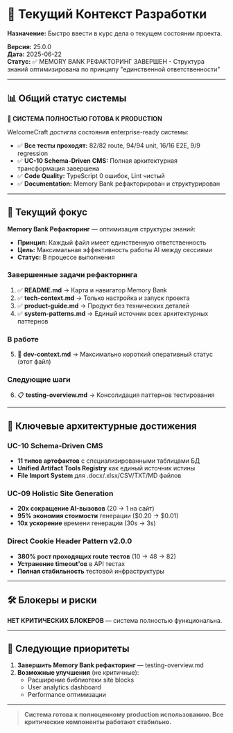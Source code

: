 # 🔄 Текущий Контекст Разработки

**Назначение:** Быстро ввести в курс дела о текущем состоянии проекта.

**Версия:** 25.0.0  
**Дата:** 2025-06-22  
**Статус:** ✅ MEMORY BANK РЕФАКТОРИНГ ЗАВЕРШЕН - Структура знаний оптимизирована по принципу "единственной ответственности"

---

## 📊 Общий статус системы

**🎉 СИСТЕМА ПОЛНОСТЬЮ ГОТОВА К PRODUCTION**

WelcomeCraft достигла состояния enterprise-ready системы:
- ✅ **Все тесты проходят:** 82/82 route, 94/94 unit, 16/16 E2E, 9/9 regression
- ✅ **UC-10 Schema-Driven CMS:** Полная архитектурная трансформация завершена  
- ✅ **Code Quality:** TypeScript 0 ошибок, Lint чистый
- ✅ **Documentation:** Memory Bank рефакторирован и структурирован

---

## 🎯 Текущий фокус

**Memory Bank Рефакторинг** — оптимизация структуры знаний:
- **Принцип:** Каждый файл имеет единственную ответственность
- **Цель:** Максимальная эффективность работы AI между сессиями
- **Статус:** В процессе выполнения

### Завершенные задачи рефакторинга
1. ✅ **README.md** → Карта и навигатор Memory Bank
2. ✅ **tech-context.md** → Только настройка и запуск проекта
3. ✅ **product-guide.md** → Продукт без технических деталей  
4. ✅ **system-patterns.md** → Единый источник всех архитектурных паттернов

### В работе
5. 🔄 **dev-context.md** → Максимально короткий оперативный статус (этот файл)

### Следующие шаги
6. 📋 **testing-overview.md** → Консолидация паттернов тестирования

---

## 🚀 Ключевые архитектурные достижения

### UC-10 Schema-Driven CMS
- **11 типов артефактов** с специализированными таблицами БД
- **Unified Artifact Tools Registry** как единый источник истины
- **File Import System** для .docx/.xlsx/CSV/TXT/MD файлов

### UC-09 Holistic Site Generation
- **20x сокращение AI-вызовов** (20 → 1 на сайт)
- **95% экономия стоимости** генерации ($0.20 → $0.01)
- **10x ускорение** времени генерации (30s → 3s)

### Direct Cookie Header Pattern v2.0.0
- **380% рост проходящих route тестов** (10 → 48 → 82)
- **Устранение timeout'ов** в API тестах
- **Полная стабильность** тестовой инфраструктуры

---

## 🛠️ Блокеры и риски

**НЕТ КРИТИЧЕСКИХ БЛОКЕРОВ** — система полностью функциональна.

---

## 🎯 Следующие приоритеты

1. **Завершить Memory Bank рефакторинг** — testing-overview.md
2. **Возможные улучшения** (не критичные):
   - Расширение библиотеки site blocks
   - User analytics dashboard  
   - Performance оптимизации

---

> **Система готова к полноценному production использованию. Все критические компоненты работают стабильно.**